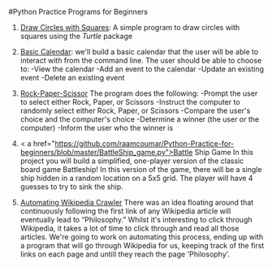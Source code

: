 #Python Practice Programs for Beginners

1. <a href="https://github.com/raamcoumar/Python-Practice-for-beginners/blob/master/Draw-circle-withs-quares.py">Draw Circles with Squares</a>:
A simple program to draw circles with squares using the <i>Turtle</i> package

2. <a href="https://github.com/raamcoumar/Python-Practice-for-beginners/blob/master/Calendar.py">Basic Calendar</a>:
we'll build a basic calendar that the user will be able to interact with from the command line. The user should be able to choose to:
-View the calendar
-Add an event to the calendar
-Update an existing event
-Delete an existing event

3. <a href="https://github.com/raamcoumar/Python-Practice-for-beginners/blob/master/Rock-Paper-Scissors.py">Rock-Paper-Scissor</a>
  The program does the following:
  -Prompt the user to select either Rock, Paper, or Scissors
  -Instruct the computer to randomly select either Rock, Paper, or Scissors
  -Compare the user's choice and the computer's choice
  -Determine a winner (the user or the computer)
  -Inform the user who the winner is
  
4. < a href="https://github.com/raamcoumar/Python-Practice-for-beginners/blob/master/BattleShip_game.py">Battle Ship Game</a>
  In this project you will build a simplified, one-player version of the classic board game Battleship! In this version of the game, there will be a single ship hidden in a random location on a 5x5 grid. The player will have 4 guesses to try to sink the ship.
  
5. <a href="https://github.com/raamcoumar/Python-Practice-for-beginners/blob/master/WikiCrawler.py">Automating Wikipedia Crawler</a>
There was an idea floating around that continuously following the first link of any Wikipedia article will eventually lead to “Philosophy.” Whilst it's interesting to click through Wikipedia, it takes a lot of time to click through and read all those articles. We're going to work on automating this process, ending up with a program that will go through Wikipedia for us, keeping track of the first links on each page and untill they reach the page 'Philosophy'. 
